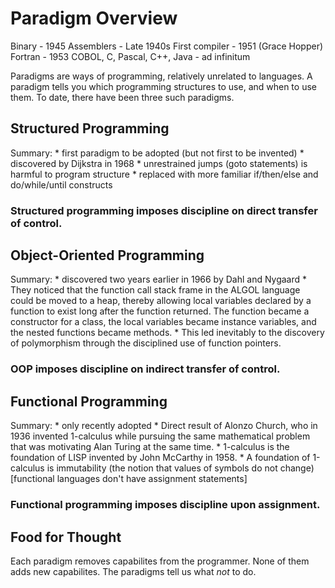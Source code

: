 # Paradigm Overview
Binary - 1945
Assemblers - Late 1940s
First compiler - 1951 (Grace Hopper)
Fortran - 1953
COBOL, C, Pascal, C++, Java - ad infinitum

Paradigms are ways of programming, relatively unrelated to languages. A paradigm tells you which programming structures to use, and when to use them. To date, there have been three such paradigms.

## Structured Programming
Summary:
    * first paradigm to be adopted (but not first to be invented)
    * discovered by Dijkstra in 1968
    * unrestrained jumps (goto statements) is harmful to program structure
        * replaced with more familiar if/then/else and do/while/until constructs
### Structured programming imposes discipline on direct transfer of control.

## Object-Oriented Programming
Summary:
    * discovered two years earlier in 1966 by Dahl and Nygaard
    * They noticed that the function call stack frame in the ALGOL language could be moved to a heap, thereby allowing local variables declared by a function to exist long after the function returned. The function became a constructor for a class, the local variables became instance variables, and the nested functions became methods.
    * This led inevitably to the discovery of polymorphism through the disciplined use of function pointers.
### OOP imposes discipline on indirect transfer of control.

## Functional Programming
Summary:
    * only recently adopted
    * Direct result of Alonzo Church, who in 1936 invented 1-calculus while pursuing the same mathematical problem that was motivating Alan Turing at the same time.
        * 1-calculus is the foundation of LISP invented by John McCarthy in 1958.
    * A foundation of 1-calculus is immutability (the notion that values of symbols do not change) [functional languages don't have assignment statements]
### Functional programming imposes discipline upon assignment.

## Food for Thought
Each paradigm removes capabilites from the programmer. None of them adds new capabilites. The paradigms tell us what *not* to do. 